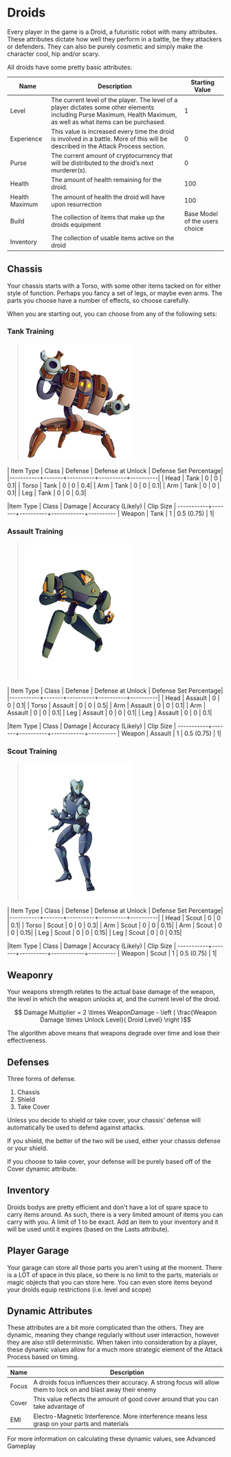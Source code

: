 
# Droids

Every player in the game is a Droid, a futuristic robot with many attributes. These attributes dictate how well they perform in a battle, be they attackers or defenders. They can also be purely cosmetic and simply make the character cool, hip and/or scary.

All droids have some pretty basic attributes:


|Name|Description|Starting Value|
|----|----|----|
|Level|The current level of the player. The level of a player dictates some other elements including Purse Maximum, Health Maximum, as well as what items can be purchased. | 1 |
|Experience| This value is increased every time the droid is involved in a battle. More of this will be described in the Attack Process section.|0|
|Purse|The current amount of cryptocurrency that will be distributed to the droid’s next murderer(s).|0|
|Health|The amount of health remaining for the droid.|100|
|Health Maximum|The amount of health the droid will have upon resurrection|100|
|Build| The collection of items that make up the droids equipment| Base Model of the users choice|
|Inventory| The collection of usable items active on the droid| |


## Chassis 

Your chassis starts with a Torso, with some other items tacked on for either style of function. Perhaps you fancy a set of legs, or maybe even arms. The parts you choose have a number of effects, so choose carefully. 

When you are starting out, you can choose from any of the following sets:

### Tank Training 

> ![Tank Training](images/droid_TANK.png)

| Item Type | Class | Defense | Defense at Unlock | Defense Set Percentage| 
|-----------+-------+----------+----------+----------|
| Head      | Tank  | 0        | 0        | 0.1|
| Torso     | Tank  | 0        | 0        | 0.4|
| Arm       | Tank  | 0        | 0        | 0.1|
| Arm       | Tank  | 0        | 0        | 0.1|
| Leg       | Tank  | 0        | 0        | 0.3|

|Item Type | Class | Damage |  Accuracy (Likely)  | Clip Size | 
-----------+-------+----------+------------+----------
| Weapon    | Tank  | 1        | 0.5 (0.75) | 1|

### Assault Training

> ![Tank Training](images/droid_ASSAULT.png)

| Item Type | Class | Defense | Defense at Unlock | Defense Set Percentage| 
|-----------+-------+----------+----------+----------|
| Head      | Assault | 0        | 0        | 0.1|
| Torso     | Assault | 0        | 0        | 0.5|
| Arm       | Assault | 0        | 0        | 0.1|
| Arm       | Assault | 0        | 0        | 0.1|
| Leg       | Assault | 0        | 0        | 0.1|
| Leg       | Assault | 0        | 0        | 0.1|

|Item Type | Class | Damage |  Accuracy (Likely)  | Clip Size | 
-----------+-------+----------+------------+----------
| Weapon    | Assault | 1        | 0.5 (0.75) | 1|


### Scout Training

> ![Tank Training](images/droid_SCOUT.png)


| Item Type | Class | Defense | Defense at Unlock | Defense Set Percentage| 
|-----------+-------+----------+----------+----------|
| Head      | Scout | 0        | 0        | 0.1|
| Torso     | Scout | 0        | 0        | 0.3|
| Arm       | Scout | 0        | 0        | 0.15|
| Arm       | Scout | 0        | 0        | 0.15|
| Leg       | Scout | 0        | 0        | 0.15|
| Leg       | Scout | 0        | 0        | 0.15|

|Item Type | Class | Damage |  Accuracy (Likely)  | Clip Size | 
-----------+-------+----------+------------+----------
| Weapon    | Scout | 1        | 0.5 (0.75) | 1|

## Weaponry 

Your weapons strength relates to the actual base damage of the weapon, the level in which the weapon unlocks at, and the current level of the droid. 

$$ Damage Multiplier = 2 \times WeaponDamage - \left ( \frac{Weapon Damage \times Unlock Level}{ Droid Level} \right )$$

<aside class='warning'>
The algorithm above means that weapons degrade over time and lose their effectiveness. 
</aside>

## Defenses

Three forms of defense.

1. Chassis
2. Shield
3. Take Cover

Unless you decide to shield or take cover, your chassis' defense will automatically be used to defend against attacks.

If you shield, the better of the two will be used, either your chassis defense or your shield. 

If you choose to take cover, your defense will be purely based off of the Cover dynamic attribute. 


## Inventory

Droids bodys are pretty efficient and don't have a lot of spare space to carry items around. As such, there is a very limited amount of items you can carry with you. A limit of 1 to be exact. Add an item to your inventory and it will be used until it expires (based on the Lasts attribute).

## Player Garage

Your garage can store all those parts you aren't using at the moment. There is a LOT of space in this place, so there is no limit to the parts, materials or magic objects that you can store here. You can even store items beyond your droids equip restrictions (i.e. level and scope)

## Dynamic Attributes

These attributes are a bit more complicated than the others. They are dynamic, meaning they change regularly without user interaction, however they are also still deterministic. When taken into consideration by a player, these dynamic values allow for a much more strategic element of the Attack Process based on timing.

|Name|Description|
|----|----|
|Focus| A droids focus influences their accuracy. A strong focus will allow them to lock on and blast away their enemy|
|Cover| This value reflects the amount of good cover around that you can take advantage of |
|EMI| Electro-Magnetic Interference. More interference means less grasp on your parts and materials|


<aside class='notice'>
For more information on calculating these dynamic values, see Advanced Gameplay
</aside>
